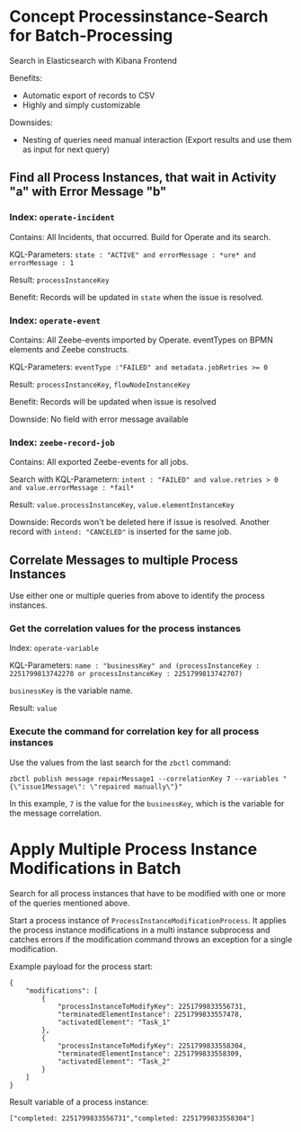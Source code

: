 # Concept Processinstance-Search for Batch-Processing

Search in Elasticsearch with Kibana Frontend

Benefits:

- Automatic export of records to CSV
- Highly and simply customizable

Downsides:

- Nesting of queries need manual interaction (Export results and use them as
  input for next query)

## Find all Process Instances, that wait in Activity "a" with Error Message "b"

### Index: `operate-incident`

Contains: All Incidents, that occurred. Build for Operate and its search.

KQL-Parameters: `state : "ACTIVE" and errorMessage : *ure* and errorMessage : 1`

Result: `processInstanceKey`

Benefit: Records will be updated in `state` when the issue is resolved.

### Index: `operate-event`

Contains: All Zeebe-events imported by Operate. eventTypes on BPMN elements and
Zeebe constructs.

KQL-Parameters: `eventType :"FAILED" and metadata.jobRetries >= 0`

Result: `processInstanceKey`, `flowNodeInstanceKey`

Benefit: Records will be updated when issue is resolved

Downside: No field with error message available

### Index: `zeebe-record-job`

Contains: All exported Zeebe-events for all jobs.

Search with KQL-Parametern:
`intent : "FAILED" and value.retries > 0 and value.errorMessage : *fail* `

Result: `value.processInstanceKey`, `value.elementInstanceKey`

Downside: Records won't be deleted here if issue is resolved. Another record
with `intend: "CANCELED"` is inserted for the same job.

## Correlate Messages to multiple Process Instances

Use either one or multiple queries from above to identify the process instances.

### Get the correlation values for the process instances

Index: `operate-variable`

KQL-Parameters:
`name : "businessKey" and (processInstanceKey : 2251799813742278 or processInstanceKey : 2251799813742707)`

`businessKey` is the variable name.

Result: `value`

### Execute the command for correlation key for all process instances

Use the values from the last search for the `zbctl` command:

```
zbctl publish message repairMessage1 --correlationKey 7 --variables "{\"issue1Message\": \"repaired manually\"}"
```

In this example, `7` is the value for the `businessKey`, which is the variable
for the message correlation.

# Apply Multiple Process Instance Modifications in Batch

Search for all process instances that have to be modified with one or more of
the queries mentioned above.

Start a process instance of `ProcessInstanceModificationProcess`. It applies the
process instance modifications in a multi instance subprocess and catches errors
if the modification command throws an exception for a single modification.

Example payload for the process start:

```
{
    "modifications": [
        {
            "processInstanceToModifyKey": 2251799833556731,
            "terminatedElementInstance": 2251799833557478,
            "activatedElement": "Task_1"
        },
        {
            "processInstanceToModifyKey": 2251799833558304,
            "terminatedElementInstance": 2251799833558309,
            "activatedElement": "Task_2"
        }
    ]
}
```

Result variable of a process instance:

```
["completed: 2251799833556731","completed: 2251799833558304"]
```
